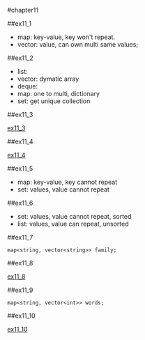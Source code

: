 #chapter11

##ex11_1

* map: key-value, key won't repeat.
* vector: value, can own multi same values;

##ex11_2

* list: 
* vector: dymatic array
* deque: 
* map: one to multi, dictionary
* set: get unique collection


##ex11_3

[ex11_3](https://github.com/suisuihan/cpp-primer/blob/master/chapter10/ex11_3.cpp)


##ex11_4

[ex11_4](https://github.com/suisuihan/cpp-primer/blob/master/chapter10/ex11_4.cpp)

##ex11_5
* map: key-value, key cannot repeat
* set: values, value cannot repeat

##ex11_6

* set:  values, value cannot repeat, sorted
* list: values, value can repeat, unsorted

##ex11_7

```
map<string, vector<string>> family;
```

##ex11_8

[ex11_8](https://github.com/suisuihan/cpp-primer/blob/master/chapter10/ex11_8.cpp)

##ex11_9

~~~
map<string, vector<int>> words;
~~~

##ex11_10

[ex11_10](https://github.com/suisuihan/cpp-primer/blob/master/chapter10/ex11_10.cpp)
















